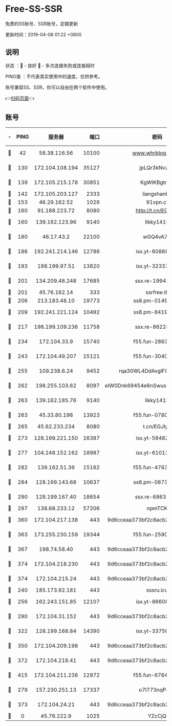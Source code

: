 # Free-SS-SSR

免费的SS账号、SSR账号，定期更新

更新时间：2019-04-08 01:22 +0800

## 说明

状态     ：🙂 - 良好 🙁 - 多次连接失败或连接超时

PING值   ：不代表真实使用中的速度，仅供参考。

账号兼容SS、SSR，你可以自由在两个软件中使用。

👉[扫码页面](https://liesauer.github.io/Free-SS-SSR/)👈

## 账号

|-|PING|服务器|端口|密码|加密方式|区域|
|:----:|:----:|:-----:|-----:|:----:|:----:|:----:|
|🙂|42|58.38.116.56|10100|www.whrblog.online|aes-256-cfb|CN|
|🙂|130|172.104.108.194|35127|jpLQr3kNvzJG|aes-256-cfb|JP|
|🙂|139|172.105.215.178|30851|KgWIKBgtrjzT|aes-256-cfb|JP|
|🙂|142|172.105.203.127|2333|liangshanbo|chacha20|JP|
|🙂|153|46.29.162.52|1026|91vpn.cf|rc4-md5|RU|
|🙂|160|91.188.223.72|8080|http://t.cn/EGJIyrl|rc4-md5|RU|
|🙂|160|139.162.123.96|9140|likky1415|aes-256-cfb|JP|
|🙂|180|46.17.43.2|22100|wGQ4vA7D|aes-256-gcm|RU|
|🙂|186|192.241.214.146|12786|isx.yt-60868066|aes-256-cfb|US|
|🙂|193|198.199.97.51|13820|isx.yt-32337779|aes-256-cfb|US|
|🙂|201|134.209.48.248|17685|ssx.re-19943487|aes-256-cfb|US|
|🙂|201|45.76.162.14|333|ssrfree.tk|rc4|SG|
|🙂|206|213.183.48.10|19773|ss8.pm-01498489|rc4-md5|RU|
|🙂|209|192.241.221.124|10492|ss8.pm-84199449|aes-256-cfb|US|
|🙂|217|198.199.109.236|11758|ssx.re-86228832|aes-256-cfb|US|
|🙂|234|172.104.33.9|15740|f55.fun-28636194|aes-256-cfb|SG|
|🙂|243|172.104.49.207|15121|f55.fun-30401245|aes-256-cfb|SG|
|🙂|255|109.238.6.24|9452|rqa30WL4DdAvgIFG6Fs3znzTa|aes-256-cfb|FR|
|🙂|262|198.255.103.62|8097|eIW0Dnk69454e6nSwuspv9DmS201tQ0D|aes-256-cfb|US|
|🙂|263|139.162.185.76|9140|likky1415|aes-256-cfb|DE|
|🙂|263|45.33.80.198|13923|f55.fun-07807805|aes-256-cfb|US|
|🙂|265|45.62.233.234|8080|t.cn/EGJIyrl|rc4-md5|CA|
|🙂|273|128.199.221.150|16387|isx.yt-58482391|aes-256-cfb|SG|
|🙂|277|104.248.152.162|18987|isx.yt-61013935|aes-256-cfb|SG|
|🙂|282|139.162.51.39|15162|f55.fun-47639032|aes-256-cfb|SG|
|🙂|284|128.199.143.68|10637|ss8.pm-08735553|aes-256-cfb|SG|
|🙂|290|128.199.167.40|18654|ssx.re-68632684|aes-256-cfb|SG|
|🙂|297|138.68.233.12|57206|npmTCK|rc4-md5|US|
|🙂|360|172.104.217.138|443|9d6cceaa373bf2c8acb22e60b6a58be6|aes-256-cfb|US|
|🙂|363|173.255.230.159|19344|f55.fun-25906913|aes-256-cfb|US|
|🙂|367|198.74.58.40|443|9d6cceaa373bf2c8acb22e60b6a58be6|aes-256-cfb|US|
|🙂|374|172.104.218.230|443|9d6cceaa373bf2c8acb22e60b6a58be6|aes-256-cfb|US|
|🙂|374|172.104.215.24|443|9d6cceaa373bf2c8acb22e60b6a58be6|aes-256-cfb|US|
|🙂|240|185.173.92.181|443|sssru.icu|rc4-md5|RU|
|🙂|256|162.243.151.85|12107|isx.yt-86608060|aes-256-cfb|US|
|🙂|290|172.104.31.152|443|9d6cceaa373bf2c8acb22e60b6a58be6|aes-256-cfb|US|
|🙂|322|128.199.168.84|14390|isx.yt-33750063|aes-256-cfb|SG|
|🙂|350|172.104.209.198|443|9d6cceaa373bf2c8acb22e60b6a58be6|aes-256-cfb|US|
|🙂|372|172.104.218.41|443|9d6cceaa373bf2c8acb22e60b6a58be6|aes-256-cfb|US|
|🙂|415|172.104.211.238|12972|f55.fun-67642887|aes-256-cfb|US|
|🙁|279|157.230.251.13|17337|o7I773nqP8ug|aes-256-cfb|SG|
|🙁|373|172.104.24.21|443|9d6cceaa373bf2c8acb22e60b6a58be6|aes-256-cfb|US|
|🙁|0|45.76.222.9|1025|YZcCjQ|rc4-md5|JP|

